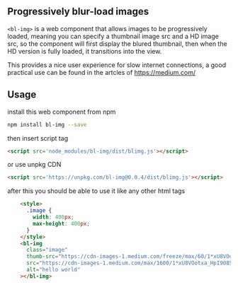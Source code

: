## Progressively blur-load images
`<bl-img>` is a web component that allows images to be progressively loaded, meaning you can specify a thumbnail image src and a HD image src, so the component will first display the blured thumbnail, then when the HD version is fully loaded, it transitions into the view.

This provides a nice user experience for slow internet connections, a good practical use can be found in the artcles of https://medium.com/


## Usage

install this web component from npm
```bash
npm install bl-img --save
```
then insert script tag
```html
<script src='node_modules/bl-img/dist/blimg.js'></script>
```

or use unpkg CDN

```html
<script src='https://unpkg.com/bl-img@0.0.4/dist/blimg.js'></script>
```

after this you should be able to use it like any other html tags

<!--
```
<custom-element-demo>
  <template>
    <script src="dist/blimg.js"></script>
    <style>
      .image {
        width: 400px;
        max-height: 400px;
      }
    </style>
    <bl-img 
    class="image"
    thumb-src="https://cdn-images-1.medium.com/freeze/max/60/1*xU8VOotxa_HpI908SBACAQ.jpeg?q=20" src="https://cdn-images-1.medium.com/max/1600/1*xU8VOotxa_HpI908SBACAQ.jpeg"
    alt="hello world"
    ></bl-img>
  </template>
</custom-element-demo>
```
-->
```html
    <style>
      .image {
        width: 400px;
        max-height: 400px;
      }
    </style>
    <bl-img 
      class="image"
      thumb-src="https://cdn-images-1.medium.com/freeze/max/60/1*xU8VOotxa_HpI908SBACAQ.jpeg?q=20" 
      src="https://cdn-images-1.medium.com/max/1600/1*xU8VOotxa_HpI908SBACAQ.jpeg"
      alt="hello world"
    ></bl-img>
```
